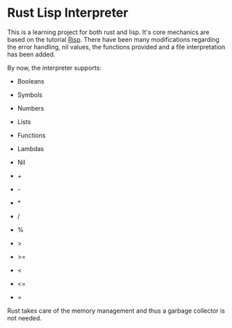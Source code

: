 # Rust Lisp Interpreter

This is a learning project for both rust and lisp.
It's core mechanics are based on the tutorial [Risp](https://dev.to/stopachka/risp-in-rust-lisp-5cle).
There have been many modifications regarding the error handling, nil values, the functions provided 
and a file interpretation has been added.

By now, the interpreter supports:

- Booleans
- Symbols
- Numbers
- Lists
- Functions
- Lambdas
- Nil
 
- \+
- \-
- \*
- \/
- %
- \>
- \>=
- <
- <=
- =

Rust takes care of the memory management and thus a garbage collector is not needed.